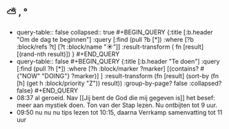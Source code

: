 ## ⛅ , °
- query-table:: false
  collapsed:: true
  #+BEGIN_QUERY 
  {:title [:b.header "Om de dag te beginnen"]
   :query [:find (pull ?b [*])
     :where 
       [?b :block/refs ?t]
       [?t :block/name "☀️"]]
   :result-transform ( fn [result] [(rand-nth result)])
  }
  #+END_QUERY
- query-table:: false
  #+BEGIN_QUERY
  {:title [:b.header "Te doen"]
      :query [:find (pull ?h [*])
              :where
              [?h :block/marker ?marker]
              [(contains? #{"NOW" "DOING"} ?marker)]
  ]
      :result-transform (fn [result]
                          (sort-by (fn [h]
                                     (get h :block/priority "Z")) result))
      :group-by-page? false
      :collapsed? false}
  #+END_QUERY
- 08:37 al geroeid. Nav [[Jij bent de God die mij gegeven is]] het besef: meer aan mystiek doen. Ton van der Stap lezen. Nu ontbijten tot 9 uur.
- 09:50 nu nu nu tips lezen tot 10:15, daarna Verrkamp samenvatting tot 11 uur
